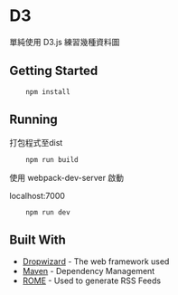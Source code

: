 # D3

單純使用 D3.js 練習幾種資料圖

## Getting Started

        npm install

## Running

打包程式至dist
        
        npm run build


使用 webpack-dev-server 啟動

localhost:7000

        npm run dev

## Built With

* [Dropwizard](http://www.dropwizard.io/1.0.2/docs/) - The web framework used
* [Maven](https://maven.apache.org/) - Dependency Management
* [ROME](https://rometools.github.io/rome/) - Used to generate RSS Feeds

